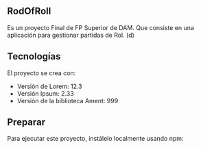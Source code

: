 ## RodOfRoll
Es un proyecto Final de FP Superior de DAM. Que consiste en una aplicación para gestionar partidas de Rol.
(d)

	
## Tecnologías
El proyecto se crea con:
* Versión de Lorem: 12.3
* Versión Ipsum: 2.33
* Versión de la biblioteca Ament: 999
	
## Preparar
Para ejecutar este proyecto, instálelo localmente usando npm:
